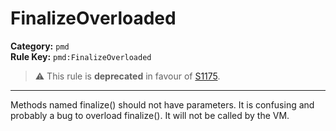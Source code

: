 # FinalizeOverloaded
**Category:** `pmd`<br/>
**Rule Key:** `pmd:FinalizeOverloaded`<br/>
> :warning: This rule is **deprecated** in favour of [S1175](https://rules.sonarsource.com/java/RSPEC-1175).

-----

Methods named finalize() should not have parameters. It is confusing and probably a bug to overload finalize(). It will not be called by the VM.
